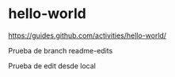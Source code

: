 # hello-world
https://guides.github.com/activities/hello-world/

Prueba de branch readme-edits

Prueba de edit desde local
